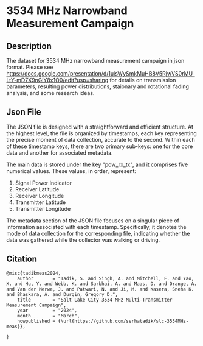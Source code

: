 # 3534 MHz Narrowband Measurement Campaign

## Description
The dataset for 3534 MHz narrowband measurement campaign in json format. Please see https://docs.google.com/presentation/d/1uisWySmkMuHB8V5RjwVS0rMU_LtY-mD7X9nGiY8x1O0/edit?usp=sharing for details on transmission parameters, resulting power distributions, staionary and rotational fading analysis, and some research ideas.

## Json File
The JSON file is designed with a straightforward and efficient structure. At the highest level, the file is organized by timestamps, each key representing the precise moment of data collection, accurate to the second. Within each of these timestamp keys, there are two primary sub-keys: one for the core data and another for associated metadata.

The main data is stored under the key "pow_rx_tx", and it comprises five numerical values. These values, in order, represent:

1. Signal Power Indicator
2. Receiver Latitude
3. Receiver Longitude
4. Transmitter Latitude
5. Transmitter Longitude

The metadata section of the JSON file focuses on a singular piece of information associated with each timestamp. Specifically, it denotes the mode of data collection for the corresponding file, indicating whether the data was gathered while the collector was walking or driving.

## Citation

```
@misc{tadikmeas2024,
    author       = "Tadik, S. and Singh, A. and Mitchell, F. and Yao, X. and Hu, Y. and Webb, K. and Sarbhai, A. and Maas, D. and Orange, A. and Van der Merwe, J. and Patwari, N. and Ji, M. and Kasera, Sneha K. and Bhaskara, A. and Durgin, Gregory D.",
    title        = "Salt Lake City 3534 MHz Multi-Transmitter Measurement Campaign",
    year         = "2024",
    month        = "March",
    howpublished = {\url{https://github.com/serhatadik/slc-3534MHz-meas}},

}
```
